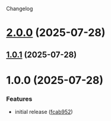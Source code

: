 Changelog

# [2.0.0](https://github.com/drlkf/megaparsec-time/compare/1.0.1...2.0.0) (2025-07-28)

## [1.0.1](https://github.com/drlkf/megaparsec-time/compare/1.0.0...1.0.1) (2025-07-28)

# 1.0.0 (2025-07-28)


### Features

* initial release ([fcab952](https://github.com/drlkf/megaparsec-time/commit/fcab952d7f6331dd8b169cb6ef70ab08edec910b))
